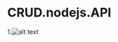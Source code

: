 # CRUD.nodejs.API

1.![alt text](https://raw.githubusercontent.com/IlyasaPunjungWicaksono/CRUD.nodejs.API/branch/path/to/img.png)
